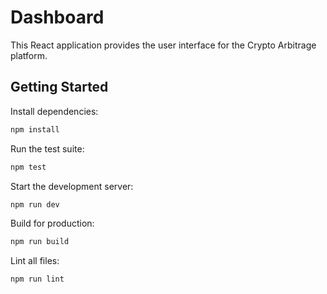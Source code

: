 # Dashboard

This React application provides the user interface for the Crypto Arbitrage platform.

## Getting Started

Install dependencies:

```bash
npm install
```

Run the test suite:

```bash
npm test
```

Start the development server:

```bash
npm run dev
```

Build for production:

```bash
npm run build
```

Lint all files:

```bash
npm run lint
```
